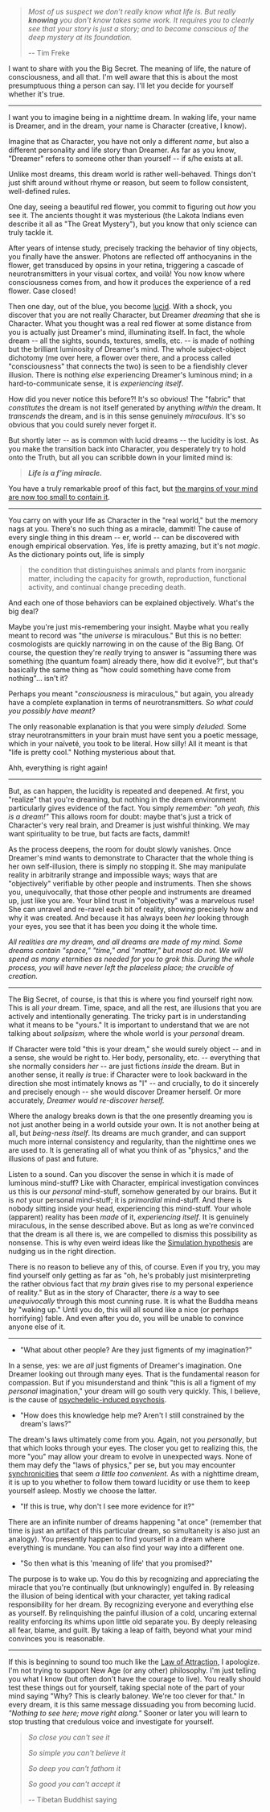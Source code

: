 
> *Most of us suspect we don’t really know what life is. But really **knowing** 
you don't know takes some work. It requires you to clearly see that your story 
is just a story; and to become conscious of the deep mystery at its foundation.*
>
> -- Tim Freke

I want to share with you the Big Secret. The meaning of life, the nature of
consciousness, and all that. I'm well aware that this is about the most
presumptuous thing a person can say. I'll let you decide for yourself whether
it's true.

---

I want you to imagine being in a nighttime dream. In waking life, your name is 
Dreamer, and in the dream, your name is Character (creative, I know).

Imagine that as Character, you have not only a different *name*, but also a 
different personality and life story than Dreamer. As far as you know, "Dreamer"
refers to someone other than yourself -- if s/he exists at all.

Unlike most dreams, this dream world is rather well-behaved. Things don't 
just shift around without rhyme or reason, but seem to follow consistent,
well-defined rules.

One day, seeing a beautiful red flower, you commit to figuring out *how* you
see it. The ancients thought it was mysterious (the Lakota Indians even describe
it all as "The Great Mystery"), but you know that only science can truly tackle 
it.

After years of intense study, precisely tracking the behavior of tiny objects, 
you finally have the answer. Photons are reflected off anthocyanins in the 
flower, get transduced by opsins in your retina, triggering a cascade of 
neurotransmitters in your visual cortex, and voilà! You now know where 
consciousness comes from, and how it produces the experience of a red flower. 
Case closed!

Then one day, out of the blue, you become [lucid](https://en.wikipedia.org/wiki/Lucid_dream). With a shock, you discover that you are not really
Character, but Dreamer *dreaming* that she is Character. What you thought was
a real red flower at some distance from you is actually just Dreamer's mind,
illuminating itself. In fact, the whole dream -- all the sights, sounds, 
textures, smells, etc. -- is made of nothing but the brilliant luminosity of 
Dreamer's mind. The whole subject-object dichotomy (me over here, a flower over 
there, and a process called "consciousness" that connects the two) is seen to 
be a fiendishly clever illusion. There is nothing *else* experiencing Dreamer's 
luminous mind; in a hard-to-communicate sense, it is *experiencing itself*.

How did you never notice this before?! It's so obvious! The "fabric" that
*constitutes* the dream is not itself generated by anything *within* the dream.
It *transcends* the dream, and is in this sense genuinely *miraculous*. It's 
so obvious that you could surely never forget it.

But shortly later -- as is common with lucid dreams -- the lucidity is lost.
As you make the transition back into Character, you desperately try to hold onto
the Truth, but all you can scribble down in your limited mind is:

> ***Life is a f'ing miracle.***

You have a truly remarkable proof of this fact, but [the margins of
your mind are now too small to contain it](https://en.wikiquote.org/wiki/Pierre_de_Fermat).

---

You carry on with your life as Character in the "real world," but 
the memory nags at you. There's no such thing as a miracle, dammit! The cause of
every single thing in this dream -- er, world -- can be discovered with enough
empirical observation. Yes, life is pretty amazing, but it's not *magic*. As 
the dictionary points out, life is simply

> the condition that distinguishes animals and plants from inorganic matter, including the capacity for growth, reproduction, functional activity, and continual change preceding death.

And each one of those behaviors can be explained objectively. What's the big
deal?

Maybe you're just mis-remembering your insight. Maybe what you really meant to 
record was "the *universe* is miraculous." But this is no better: cosmologists 
are quickly narrowing in on the cause of the Big Bang. Of course, the question 
they're *really* trying to answer is "assuming there was something (the quantum 
foam) already there, how did it evolve?", but that's basically the same
thing as "how could something have come from nothing"... isn't it?

Perhaps you meant "*consciousness* is miraculous," but again, you already have
a complete explanation in terms of neurotransmitters. *So what could you
possibly have meant?*

The only reasonable explanation is that you were simply *deluded.* Some stray
neurotransmitters in your brain must have sent you a poetic message, which in 
your naïveté, you took to be literal. How silly! All it meant is that "life is
pretty cool." Nothing mysterious about that.

Ahh, everything is right again!

---

But, as can happen, the lucidity is repeated and deepened. At first, you
"realize" that you're dreaming, but nothing in the dream environment
particularly gives evidence of the fact. You simply *remember*: *"oh yeah, this
is a dream!"* This allows room for doubt: maybe that's just a trick of
Character's very real brain, and Dreamer is just wishful thinking. We may
want spirituality to be true, but facts are facts, dammit!

As the process deepens, the room for doubt slowly vanishes. Once Dreamer's mind
wants to demonstrate to Character that the whole thing is her own self-illusion,
there is simply no stopping it. She may manipulate reality in arbitrarily
strange and impossible ways; ways that are "objectively" verifiable by other
people and instruments. Then she shows you, unequivocally, that those other
people and instruments are dreamed up, just like you are. Your blind trust in
"objectivity" was a marvelous ruse! She can unravel and re-ravel each bit of
reality, showing precisely how and why it was created. And because it has
always been *her* looking through your eyes, you see that it has been *you*
doing it the whole time.

*All realities are my dream, and all dreams are made of my mind. Some dreams
contain "space," "time," and "matter," but most do not. We will spend as many
eternities as needed for you to grok this. During the whole process, you will
have never left the placeless place; the crucible of creation.*

---

The Big Secret, of course, is that this is where you find yourself right now.
This is all *your* dream. Time, space, and all the rest, are illusions that
you are actively and intentionally generating. The tricky part is in
understanding what it means to be "yours." It is important to understand that
we are not talking about *solipsism,* where the whole world is your *personal*
dream.

If Character were told "this is your dream," she would surely object -- and in
a sense, she would be right to. Her body, personality, etc. -- everything that
she normally considers *her* -- are just fictions *inside* the dream. But in
another sense, it really *is* true: if Character were to look backward in the
direction she most intimately knows as "I" -- and crucially, to do it sincerely
and precisely enough -- she would discover Dreamer herself. Or more accurately,
*Dreamer would re-discover herself.*

Where the analogy breaks down is that the one presently dreaming you is not
just another being in a world outside your own. It is not another being at all,
but *being-ness itself*. Its dreams are much grander, and can support much more
internal consistency and regularity, than the nighttime ones we are used to. It
is generating all of what you think of as "physics," and the illusions of past
and future.

Listen to a sound. Can you discover the sense in which it is made of luminous
mind-stuff? Like with Character, empirical investigation convinces us this is 
our *personal* mind-stuff, somehow generated by our brains. But it is *not* your
personal mind-stuff; it is *primordial* mind-stuff. And there is nobody sitting 
inside your head, experiencing this mind-stuff. Your whole (apparent) reality 
has been *made* of it, *experiencing itself*. It is genuinely miraculous, in 
the sense described above. But as long as we're convinced that the dream is all 
there is, we are compelled to dismiss this possibility as nonsense. This is why
even weird ideas like the [Simulation hypothesis](https://en.wikipedia.org/wiki/Simulation_hypothesis)
are nudging us in the right direction.

There is no reason to believe any of this, of course. Even if you try, you may
find yourself only getting as far as "oh, he's probably just misinterpreting
the rather obvious fact that *my brain* gives rise to my personal experience of
reality." But as in the story of Character, there *is* a way to see
*unequivocally* through this most cunning ruse. It is what the Buddha means
by "waking up." Until you do, this will all sound like a nice (or perhaps 
horrifying) fable. And even after you do, you will be unable to convince anyone 
else of it.

---

* "What about other people? Are they just figments of my imagination?"

In a sense, yes: we are *all* just figments of Dreamer's imagination. One
Dreamer looking out through many eyes. That is the fundamental reason for
compassion. But if you misunderstand and think "this is all a figment of my
*personal* imagination," your dream will go south very quickly. This, I believe,
is the cause of [psychedelic-induced psychosis](../insanity.html).

* "How does this knowledge help me? Aren't I still constrained by the dream's
laws?"

The dream's laws ultimately come from you. Again, not you *personally*, but
that which looks through your eyes. The closer you get to realizing this, the
more "you" may allow your dream to evolve in unexpected ways. None of them may
defy the "laws of physics," per se, but you may encounter
[synchronicities](https://en.wikipedia.org/wiki/Synchronicity) that seem *a 
little too convenient.* As with a nighttime dream, it is up to you whether to 
follow them toward lucidity or use them to keep yourself asleep. Mostly we 
choose the latter.

* "If this is true, why don't I see more evidence for it?"

There are an infinite number of dreams happening "at once" (remember that time
is just an artifact of this particular dream, so simultaneity is also just an
analogy). You presently happen to find yourself in a dream where everything is 
mundane. You can also find your way into a different one.

* "So then what is this 'meaning of life' that you promised?"

The purpose is to wake up. You do this by recognizing and appreciating the
miracle that you're continually (but unknowingly) engulfed in. By releasing
the illusion of being identical with your character, yet taking radical
responsibility for her dream. By recognizing everyone and everything else as
yourself. By relinquishing the painful illusion of a cold, uncaring external
reality enforcing its whims upon little old separate you. By deeply releasing
all fear, blame, and guilt. By taking a leap of faith, beyond what your mind 
convinces you is reasonable.

---

If this is beginning to sound too much like the [Law of Attraction](https://en.wikipedia.org/wiki/Law_of_attraction_(New_Thought)),
I apologize. I'm not trying to support New Age (or any other) philosophy. I'm
just telling you what I know (but often don't have the courage to live). You
really should test these things out for yourself, taking special note of the
part of your mind saying "Why? This is clearly baloney. We're too clever for
that." In every dream, it is this same message dissuading you from becoming
lucid. *"Nothing to see here; move right along."* Sooner or later you will
learn to stop trusting that credulous voice and investigate for yourself.

> *So close you can't see it*
>
> *So simple you can't believe it*
>
> *So deep you can't fathom it*
>
> *So good you can't accept it*
>
> -- Tibetan Buddhist saying
